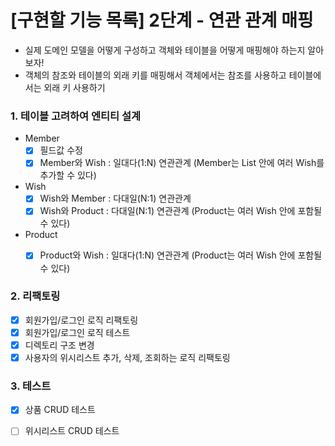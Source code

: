 # [구현할 기능 목록] 2단계 - 연관 관계 매핑 
- 실제 도메인 모델을 어떻게 구성하고 객체와 테이블을 어떻게 매핑해야 하는지 알아보자!
- 객체의 참조와 테이블의 외래 키를 매핑해서 객체에서는 참조를 사용하고 테이블에서는 외래 키 사용하기
### 1. 테이블 고려하여 엔티티 설계 
- Member 
  - [x] 필드값 수정   
  - [x] Member와 Wish : 일대다(1:N) 연관관계 (Member는 List<Wish> 안에 여러 Wish를 추가할 수 있다)

- Wish 
  - [x] Wish와 Member : 다대일(N:1) 연관관계
  - [x] Wish와 Product : 다대일(N:1) 연관관계 (Product는 여러 Wish 안에 포함될 수 있다)

- Product
  - [x] Product와 Wish : 일대다(1:N) 연관관계 (Product는 여러 Wish 안에 포함될 수 있다)


### 2. 리팩토링
- [x] 회원가입/로그인 로직 리팩토링
- [x] 회원가입/로그인 로직 테스트 
- [x] 디렉토리 구조 변경
- [x] 사용자의 위시리스트 추가, 삭제, 조회하는 로직 리팩토링 

### 3. 테스트
- [x] 상품 CRUD 테스트
- [ ] 위시리스트 CRUD 테스트

